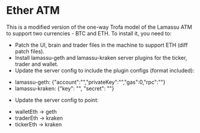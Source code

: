# Ether ATM
This is a modified version of the one-way Trofa model of the Lamassu ATM to support two currencies - BTC and ETH.
To install it, you need to:
* Patch the UI, brain and trader files in the machine to support ETH (diff patch files).
* Install lamassu-geth and lamassu-kraken server plugins for the ticker, trader and wallet.
* Update the server config to include the plugin configs (format included):
- lamassu-geth: {"account":"","privateKey":"","gas":0,"rpc":""}
- lamassu-kraken: {"key": "", "secret": ""}
* Update the server config to point:
- walletEth -> geth
- traderEth -> kraken
- tickerEth -> kraken
